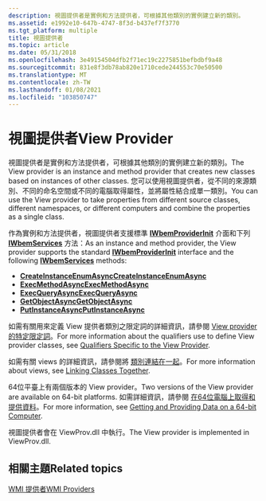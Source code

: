 ```yaml
---
description: 視圖提供者是實例和方法提供者，可根據其他類別的實例建立新的類別。
ms.assetid: e1992e10-647b-4747-8f3d-b437ef7f3770
ms.tgt_platform: multiple
title: 視圖提供者
ms.topic: article
ms.date: 05/31/2018
ms.openlocfilehash: 3e49154504dfb2f71ec19c2275851befbdbf9a48
ms.sourcegitcommit: 831e8f3db78ab820e1710cede244553c70e50500
ms.translationtype: MT
ms.contentlocale: zh-TW
ms.lasthandoff: 01/08/2021
ms.locfileid: "103850747"
---
```

# <a name="view-provider"></a><span data-ttu-id="4821a-103">視圖提供者</span><span class="sxs-lookup"><span data-stu-id="4821a-103">View Provider</span></span>

<span data-ttu-id="4821a-104">視圖提供者是實例和方法提供者，可根據其他類別的實例建立新的類別。</span><span class="sxs-lookup"><span data-stu-id="4821a-104">The View provider is an instance and method provider that creates new classes based on instances of other classes.</span></span> <span data-ttu-id="4821a-105">您可以使用視圖提供者，從不同的來源類別、不同的命名空間或不同的電腦取得屬性，並將屬性結合成單一類別。</span><span class="sxs-lookup"><span data-stu-id="4821a-105">You can use the View provider to take properties from different source classes, different namespaces, or different computers and combine the properties as a single class.</span></span>

<span data-ttu-id="4821a-106">作為實例和方法提供者，視圖提供者支援標準 [**IWbemProviderInit**](/windows/desktop/api/Wbemprov/nn-wbemprov-iwbemproviderinit) 介面和下列 [**IWbemServices**](/windows/desktop/api/WbemCli/nn-wbemcli-iwbemservices) 方法：</span><span class="sxs-lookup"><span data-stu-id="4821a-106">As an instance and method provider, the View provider supports the standard [**IWbemProviderInit**](/windows/desktop/api/Wbemprov/nn-wbemprov-iwbemproviderinit) interface and the following [**IWbemServices**](/windows/desktop/api/WbemCli/nn-wbemcli-iwbemservices) methods:</span></span>

-   [<span data-ttu-id="4821a-107">**CreateInstanceEnumAsync**</span><span class="sxs-lookup"><span data-stu-id="4821a-107">**CreateInstanceEnumAsync**</span></span>](/windows/desktop/api/WbemCli/nf-wbemcli-iwbemservices-createinstanceenumasync)
-   [<span data-ttu-id="4821a-108">**ExecMethodAsync**</span><span class="sxs-lookup"><span data-stu-id="4821a-108">**ExecMethodAsync**</span></span>](/windows/desktop/api/WbemCli/nf-wbemcli-iwbemservices-execmethodasync)
-   [<span data-ttu-id="4821a-109">**ExecQueryAsync**</span><span class="sxs-lookup"><span data-stu-id="4821a-109">**ExecQueryAsync**</span></span>](/windows/desktop/api/WbemCli/nf-wbemcli-iwbemservices-execqueryasync)
-   [<span data-ttu-id="4821a-110">**GetObjectAsync**</span><span class="sxs-lookup"><span data-stu-id="4821a-110">**GetObjectAsync**</span></span>](/windows/desktop/api/WbemCli/nf-wbemcli-iwbemservices-getobjectasync)
-   [<span data-ttu-id="4821a-111">**PutInstanceAsync**</span><span class="sxs-lookup"><span data-stu-id="4821a-111">**PutInstanceAsync**</span></span>](/windows/desktop/api/WbemCli/nf-wbemcli-iwbemservices-putinstanceasync)

<span data-ttu-id="4821a-112">如需有關用來定義 View 提供者類別之限定詞的詳細資訊，請參閱 [View provider 的特定限定詞](qualifiers-specific-to-the-view-provider.md)。</span><span class="sxs-lookup"><span data-stu-id="4821a-112">For more information about the qualifiers use to define View provider classes, see [Qualifiers Specific to the View Provider](qualifiers-specific-to-the-view-provider.md).</span></span>

<span data-ttu-id="4821a-113">如需有關 views 的詳細資訊，請參閱將 [類別連結在一起](linking-classes-together.md)。</span><span class="sxs-lookup"><span data-stu-id="4821a-113">For more information about views, see [Linking Classes Together](linking-classes-together.md).</span></span>

<span data-ttu-id="4821a-114">64位平臺上有兩個版本的 View provider。</span><span class="sxs-lookup"><span data-stu-id="4821a-114">Two versions of the View provider are available on 64-bit platforms.</span></span> <span data-ttu-id="4821a-115">如需詳細資訊，請參閱 [在64位電腦上取得和提供資料](getting-and-providing-data-on-a-64-bit-computer.md)。</span><span class="sxs-lookup"><span data-stu-id="4821a-115">For more information, see [Getting and Providing Data on a 64-bit Computer](getting-and-providing-data-on-a-64-bit-computer.md).</span></span>

<span data-ttu-id="4821a-116">視圖提供者會在 ViewProv.dll 中執行。</span><span class="sxs-lookup"><span data-stu-id="4821a-116">The View provider is implemented in ViewProv.dll.</span></span>

## <a name="related-topics"></a><span data-ttu-id="4821a-117">相關主題</span><span class="sxs-lookup"><span data-stu-id="4821a-117">Related topics</span></span>

<dl> <dt>

[<span data-ttu-id="4821a-118">WMI 提供者</span><span class="sxs-lookup"><span data-stu-id="4821a-118">WMI Providers</span></span>](wmi-providers.md)
</dt> </dl>

 

 



